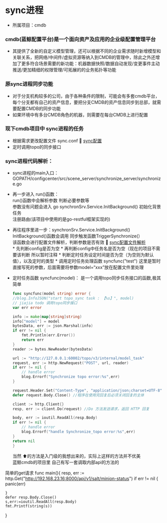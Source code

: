 # sync进程

* 所属项目：cmdb

### cmdb(蓝鲸配置平台)是一个面向资产及应用的企业级配置管理平台
    

* 其提供了全新的自定义模型管理，还可以根据不同的企业需求随时新增模型和关联关系，把网络/中间件/虚拟资源等纳入到CMDB的管理中，除此之外还增加了更多符合场景需要的新功能：机器数据快照/数据自动发现/变更事件主动推送/更加精细的权限管理/可拓展的的业务拓扑等功能


### 原sync进程同步功能
* 对于分支机构较多的公司，由于各种条件的限制，可能会有多套cmdb平台，每个分支都有自己的资产信息，要把分支CMDB的资产信息同步到总部，就需要配置CMDB的同步功能
* 如果环境中有多台CMDB角色的机器，则需要在每台CMDB上进行配置



### 现下cmdb项目中 sync进程的任务<br>
* 根据需求更改配置文件 sync.conf
    🔗 [sync配置](cmdb/sync/sync_config.md)<br>
* 定时调用topo的同步接口<br>


### sync进程代码解析：<br>

* sync进程的main入口： GOPATH/configcenter/src/scene_server/synchronize_server/synchronize.go<br>
* 再一步进入 run()函数：<br>
    run()函数中会解析参数 判断必要参数等<br>
    参数没有问题会进入 go synchronSrv.Service.InitBackground() 初始化背景任务<br>
    注册路由(该项目中使用的是go-restful框架实现的)<br>
    
* 再往程序里进一步：synchronSrv.Service.InitBackground()<br>
    InitBackground()函数会调用 同步触发函数TriggerSynchronize(）<br>
    该函数会进行配置文件解析，判断参数是否有效 🔗 [sync配置文件解析](cmdb/sync/conf.md)<br>
        * 先判断config是否为空
        * 再判断config中任务名是否为空（现在的项目不需要该判断 所以暂时注释
        * 判断定时任务设定时间是否为空（为空则为默认值），以及定时的类型
        * 调用定时任务处理函数 	syncfunc("test") 这里是暂时直接写死的参数，后面需要将参数model=“xxx”放在配置文件里处理
* 定时任务函数 syncfunc(model)：
    是一个调用topo同步任务接口的函数,极其简单<br>
    ```go
    func syncfunc(model string) error {
	//blog.InfoJSON("start topo_sync task : 【%s】", model)
	// jiajia todo 调用topo同步接口
	var err error

	info := make(map[string]string)
	info["model"] = model
	bytesData, err := json.Marshal(info)
	if err != nil {
		fmt.Println(err.Error())
		return err
	}
	reader := bytes.NewReader(bytesData)

	url := "http://127.0.0.1:60002/topo/v3/internal/model_task"
	request, err := http.NewRequest("POST", url, reader)
	if err != nil {
		// handle error
		blog.Errorf("Synchronize topo error:%s",err)
	}

	request.Header.Set("Content-Type", "application/json;charset=UTF-8")
	defer request.Body.Close() //程序在使用完回复后必须关闭回复的主体

	client := http.Client{}
	resp, err := client.Do(request) //Do 方法发送请求，返回 HTTP 回复

	body, err := ioutil.ReadAll(resp.Body)
	if err != nil {
		// handle error
		blog.Errorf("handle Synchronize_topo error:%s",err)
	}
	return nil
    }
    ```
	当然 ⬆️的方法是入门级的我想出来的，实际上这样的方法并不优美<br>
	蓝鲸cmdb的项目里 自己有写一套调取内部api的方法的<br>
    

简单的get请求
func main(){
resp, err := http.Get("http://192.168.23.16:8000/api/v1/salt/minion-status")
    if err != nil {
        panic(err)
    
    }
    defer resp.Body.Close()
    s,err:=ioutil.ReadAll(resp.Body)
    fmt.Printf(string(s))
}
